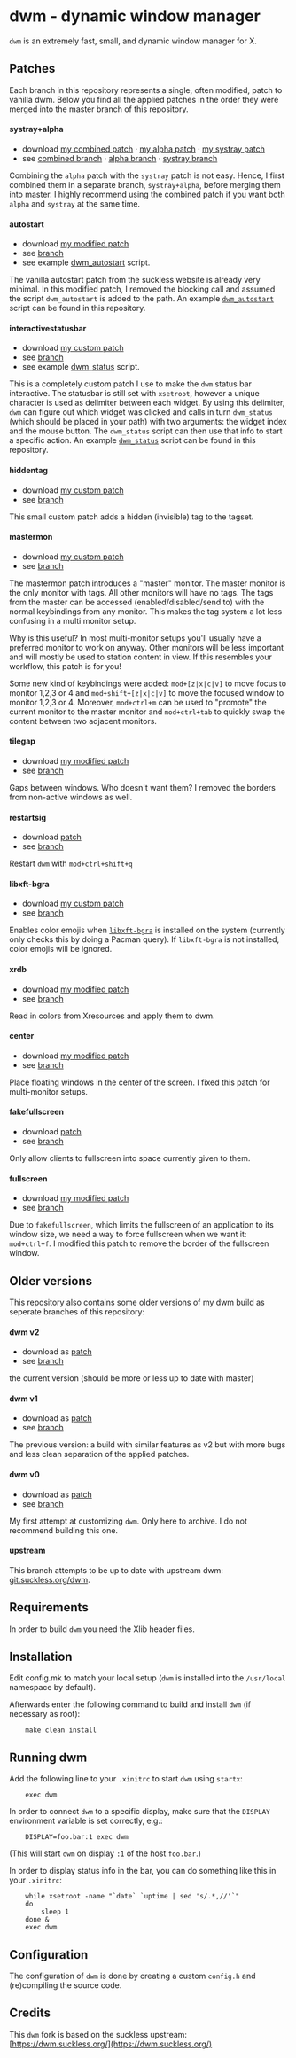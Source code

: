 # dwm - dynamic window manager
`dwm` is an extremely fast, small, and dynamic window manager for X.

## Patches
Each branch in this repository represents a single, often modified,
patch to vanilla dwm. Below you find all the applied patches in the
order they were merged into the master branch of this repository.

#### systray+alpha

* download [my combined patch](https://github.com/flaport/dwm/compare/upstream..systray+alpha.diff) ‧ [my alpha patch](https://github.com/flaport/dwm/compare/upstream..alpha.diff) ‧ [my systray patch](https://github.com/flaport/dwm/compare/upstream..systray.diff)
* see [combined branch](https://github.com/flaport/dwm/tree/systray+alpha) ‧ [alpha branch](https://github.com/flaport/dwm/tree/alpha) ‧ [systray branch](https://github.com/flaport/dwm/tree/systray)

Combining the `alpha` patch with the `systray` patch is not easy.
Hence, I first combined them in a separate branch, `systray+alpha`,
before merging them into master. I highly recommend using the combined
patch if you want both `alpha` and `systray` at the same time.

#### autostart

* download [my modified patch](https://github.com/flaport/dwm/compare/upstream..autostart.diff)
* see [branch](https://github.com/flaport/dwm/tree/autostart)
* see example [dwm_autostart](dwm_autostart) script.

The vanilla autostart patch from the suckless website is already very
minimal. In this modified patch, I removed the blocking call and
assumed the script `dwm_autostart` is added to the path. An example
[`dwm_autostart`](dwm_autostart) script can be found in this repository.

#### interactivestatusbar

* download [my custom patch](https://github.com/flaport/dwm/compare/upstream..interactivestatusbar.diff)
* see [branch](https://github.com/flaport/dwm/tree/interactivestatusbar)
* see example [dwm_status](dwm_status) script.

This is a completely custom patch I use to make the `dwm` status bar
interactive. The statusbar is still set with `xsetroot`, however a
unique character is used as delimiter between each widget. By using
this delimiter, `dwm` can figure out which widget was clicked and
calls in turn `dwm_status` (which should be placed in your path) with two
arguments: the widget index and the mouse button. The `dwm_status`
script can then use that info to start a specific action. An example
[`dwm_status`](dwm_status) script can be found in this repository.

#### hiddentag

* download [my custom patch](https://github.com/flaport/dwm/compare/upstream..hiddentag.diff)
* see [branch](https://github.com/flaport/dwm/tree/hiddentag)

This small custom patch adds a hidden (invisible) tag to the tagset.


#### mastermon

* download [my custom patch](https://github.com/flaport/dwm/compare/upstream..mastermon.diff)
* see [branch](https://github.com/flaport/dwm/tree/mastermon)

The mastermon patch introduces a "master" monitor. The master monitor
is the only monitor with tags. All other monitors will have no tags.
The tags from the master can be accessed (enabled/disabled/send to)
with the normal keybindings from any monitor. This makes the tag
system a lot less confusing in a multi monitor setup.

Why is this useful? In most multi-monitor setups you'll usually have a
preferred monitor to work on anyway. Other monitors will be less
important and will mostly be used to station content in view. If this
resembles your workflow, this patch is for you!

Some new kind of keybindings were added: `mod+[z|x|c|v]` to move focus
to monitor 1,2,3 or 4 and  `mod+shift+[z|x|c|v]` to move the focused
window to monitor 1,2,3 or 4. Moreover, `mod+ctrl+m` can be used to "promote"
the current monitor to the master monitor and `mod+ctrl+tab` to
quickly swap the content between two adjacent monitors.

#### tilegap

* download [my modified patch](https://github.com/flaport/dwm/compare/upstream..tilegap.diff)
* see [branch](https://github.com/flaport/dwm/tree/tilegap)

Gaps between windows. Who doesn't want them? I removed the borders
from non-active windows as well.

#### restartsig

* download [patch](https://github.com/flaport/dwm/compare/upstream..restartsig.diff)
* see [branch](https://github.com/flaport/dwm/tree/restartsig)

Restart `dwm` with `mod+ctrl+shift+q`

#### libxft-bgra

* download [my custom patch](https://github.com/flaport/dwm/compare/upstream..libxft-bgra.diff)
* see [branch](https://github.com/flaport/dwm/tree/libxft-bgra)

Enables color emojis when
[`libxft-bgra`](https://gitlab.freedesktop.org/xorg/lib/libxft/-/merge_requests/1)
is installed on the system (currently only checks this by doing a
Pacman query). If `libxft-bgra` is not installed, color emojis will be
ignored.

#### xrdb

* download [my modified patch](https://github.com/flaport/dwm/compare/upstream..xrdb.diff)
* see [branch](https://github.com/flaport/dwm/tree/xrdb)

Read in colors from Xresources and apply them to dwm.

#### center

* download [my modified patch](https://github.com/flaport/dwm/compare/upstream..center.diff)
* see [branch](https://github.com/flaport/dwm/tree/center)

Place floating windows in the center of the screen. I fixed this patch
for multi-monitor setups.

#### fakefullscreen

* download [patch](https://github.com/flaport/dwm/compare/upstream..fakefullscreen.diff)
* see [branch](https://github.com/flaport/dwm/tree/fakefullscreen)

Only allow clients to fullscreen into space currently given to them.

#### fullscreen

* download [my modified patch](https://github.com/flaport/dwm/compare/upstream..fullscreen.diff)
* see [branch](https://github.com/flaport/dwm/tree/fullscreen)

Due to `fakefullscreen`, which limits the fullscreen of an application
to its window size, we need a way to force fullscreen when we want it:
`mod+ctrl+f`. I modified this patch to remove the border of the
fullscreen window.

## Older versions
This repository also contains some older versions of my dwm build as
seperate branches of this repository:

#### dwm v2

* download as [patch](https://github.com/flaport/dwm/compare/upstream..v2.diff)
* see [branch](https://github.com/flaport/dwm/tree/v2)

the current version (should be more or less up to date with master)


#### dwm v1

* download as [patch](https://github.com/flaport/dwm/compare/upstream..v1.diff)
* see [branch](https://github.com/flaport/dwm/tree/v1)

The previous version: a build with similar features as v2 but with
more bugs and less clean separation of the applied patches.

#### dwm v0

* download as [patch](https://github.com/flaport/dwm/compare/upstream..v0.diff)
* see [branch](https://github.com/flaport/dwm/tree/v0)

My first attempt at customizing `dwm`. Only here to archive. I do not
recommend building this one.

#### upstream

This branch attempts to be up to date with upstream dwm:
[git.suckless.org/dwm](http://git.suckless.org/dwm).

## Requirements
In order to build `dwm` you need the Xlib header files.

## Installation
Edit config.mk to match your local setup (`dwm` is installed into
the `/usr/local` namespace by default).

Afterwards enter the following command to build and install `dwm` (if
necessary as root):

```
    make clean install
```


## Running dwm
Add the following line to your `.xinitrc` to start `dwm` using `startx`:

```
    exec dwm
```

In order to connect `dwm` to a specific display, make sure that
the `DISPLAY` environment variable is set correctly, e.g.:

```
    DISPLAY=foo.bar:1 exec dwm
```

(This will start `dwm` on display `:1` of the host `foo.bar`.)

In order to display status info in the bar, you can do something
like this in your `.xinitrc`:

```
    while xsetroot -name "`date` `uptime | sed 's/.*,//'`"
    do
    	sleep 1
    done &
    exec dwm
```


## Configuration
The configuration of `dwm` is done by creating a custom `config.h`
and (re)compiling the source code.

## Credits
This `dwm` fork is based on the suckless upstream: [https://dwm.suckless.org/](https://dwm.suckless.org/)
